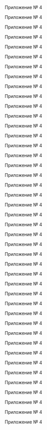 Приложение № 4

Приложение № 4

Приложение № 4

Приложение № 4

Приложение № 4

Приложение № 4

Приложение № 4

Приложение № 4

Приложение № 4

Приложение № 4

Приложение № 4

Приложение № 4

Приложение № 4

Приложение № 4

Приложение № 4

Приложение № 4

Приложение № 4

Приложение № 4

Приложение № 4

Приложение № 4

Приложение № 4

Приложение № 4

Приложение № 4

Приложение № 4

Приложение № 4

Приложение № 4

Приложение № 4

Приложение № 4

Приложение № 4

Приложение № 4

Приложение № 4

Приложение № 4

Приложение № 4

Приложение № 4

Приложение № 4

Приложение № 4

Приложение № 4

Приложение № 4

Приложение № 4

Приложение № 4

Приложение № 4

Приложение № 4

Приложение № 4

